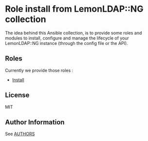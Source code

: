 Role install from LemonLDAP::NG collection
==========================================

The idea behind this Ansible collection, is to provide some roles and modules to install, configure and manage the
lifecycle of your LemonLDAP::NG instance (through the config file or the API).

Roles
-----
Currently we provide those roles :
 - [Install](docs/role_install.md)

License
-------

MIT

Author Information
------------------

See [AUTHORS](AUTHORS)
